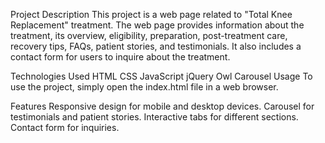 Project Description
This project is a web page related to "Total Knee Replacement" treatment. The web page provides information about the treatment, its overview, eligibility, preparation, post-treatment care, recovery tips, FAQs, patient stories, and testimonials. It also includes a contact form for users to inquire about the treatment.

Technologies Used
HTML
CSS
JavaScript
jQuery
Owl Carousel
Usage
To use the project, simply open the index.html file in a web browser.

Features
Responsive design for mobile and desktop devices.
Carousel for testimonials and patient stories.
Interactive tabs for different sections.
Contact form for inquiries.